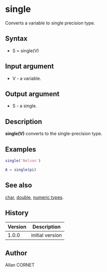 # single

Converts a variable to single precision type.

## Syntax

- S = single(V)

## Input argument

- V - a variable.

## Output argument

- S - a single.

## Description

  <p><b>single(V)</b> converts to the single-precision type.</p>

## Examples

```matlab
single('Nelson')
```

```matlab
A = single(pi)
```

## See also

[char](../string/char.md), [double](../double/double.md), [numeric types](../interpreter/numeric_types.md).

## History

| Version | Description     |
| ------- | --------------- |
| 1.0.0   | initial version |

## Author

Allan CORNET

